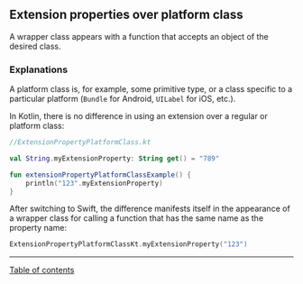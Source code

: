 ## Extension properties over platform class

A wrapper class appears with a function that accepts an object of the desired class.

### Explanations

A platform class is, for example, some primitive type, or a class specific to a particular platform (`Bundle` for Android, `UILabel` for iOS, etc.).

In Kotlin, there is no difference in using an extension over a regular or platform class:

```kotlin
//ExtensionPropertyPlatformClass.kt

val String.myExtensionProperty: String get() = "789"

fun extensionPropertyPlatformClassExample() {
    println("123".myExtensionProperty)
}
```

After switching to Swift, the difference manifests itself in the appearance of a wrapper class for calling a function that has the same name as the property name:

```swift
ExtensionPropertyPlatformClassKt.myExtensionProperty("123")
```

---
[Table of contents](/README.md)